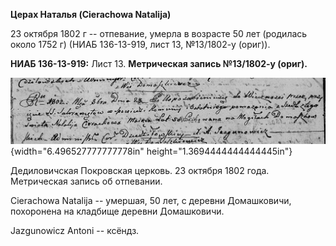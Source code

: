 **Церах Наталья (Cierachowa Natalija)**

23 октября 1802 г -- отпевание, умерла в возрасте 50 лет (родилась около
1752 г) (НИАБ 136-13-919, лист 13, №13/1802-у (ориг)).

**НИАБ 136-13-919:** Лист 13. **Метрическая запись №13/1802-у (ориг).**

![](./media/2d88cf0bacf5135280072c8f09ec7e49096428c5.png){width="6.496527777777778in"
height="1.3694444444444445in"}

Дедиловичская Покровская церковь. 23 октября 1802 года. Метрическая
запись об отпевании.

Cierachowa Natalija -- умершая, 50 лет, с деревни Домашковичи,
похоронена на кладбище деревни Домашковичи.

Jazgunowicz Antoni -- ксёндз.
